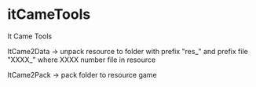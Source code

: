 # itCameTools
It Came Tools 

ItCame2Data -> unpack resource to folder with prefix "res_" and prefix file "XXXX_" where XXXX number file in resource

ItCame2Pack -> pack folder to resource game

